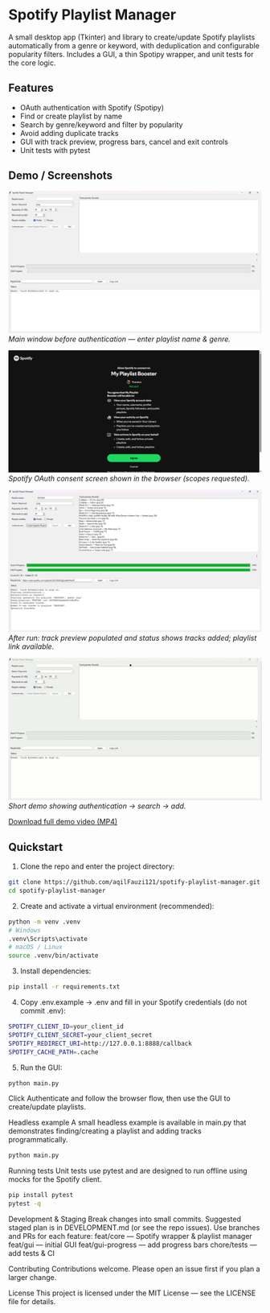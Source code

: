 # Spotify Playlist Manager

A small desktop app (Tkinter) and library to create/update Spotify playlists automatically from a genre or keyword, with deduplication and configurable popularity filters. Includes a GUI, a thin Spotipy wrapper, and unit tests for the core logic.

## Features
- OAuth authentication with Spotify (Spotipy)
- Find or create playlist by name
- Search by genre/keyword and filter by popularity
- Avoid adding duplicate tracks
- GUI with track preview, progress bars, cancel and exit controls
- Unit tests with pytest

## Demo / Screenshots
![App ready](assets/screenshots/app-ready.png)
*Main window before authentication — enter playlist name & genre.*

![Auth consent](assets/screenshots/auth-consent.png)
*Spotify OAuth consent screen shown in the browser (scopes requested).*

![App success](assets/screenshots/app-succes.png)
*After run: track preview populated and status shows tracks added; playlist link available.*

![Quick demo](assets/gifs/demo.gif)
*Short demo showing authentication → search → add.*

[Download full demo video (MP4)](https://github.com/aqilFauzi121/spotify-playlist-manager/releases/latest/download/demo.mp4)

## Quickstart
1. Clone the repo and enter the project directory:
```bash
git clone https://github.com/aqilFauzi121/spotify-playlist-manager.git
cd spotify-playlist-manager
```

2. Create and activate a virtual environment (recommended):
```bash
python -m venv .venv
# Windows
.venv\Scripts\activate
# macOS / Linux
source .venv/bin/activate
```

3. Install dependencies:
```bash
pip install -r requirements.txt
```

4. Copy .env.example → .env and fill in your Spotify credentials (do not commit .env):
```bash
SPOTIFY_CLIENT_ID=your_client_id
SPOTIFY_CLIENT_SECRET=your_client_secret
SPOTIFY_REDIRECT_URI=http://127.0.0.1:8888/callback
SPOTIFY_CACHE_PATH=.cache
```

5. Run the GUI:
```bash
python main.py
```
Click Authenticate and follow the browser flow, then use the GUI to create/update playlists.

Headless example
A small headless example is available in main.py that demonstrates finding/creating a playlist and adding tracks programmatically.
```bash
python main.py
```

Running tests
Unit tests use pytest and are designed to run offline using mocks for the Spotify client.
```bash
pip install pytest
pytest -q
```

Development & Staging
Break changes into small commits. Suggested staged plan is in DEVELOPMENT.md (or see the repo issues). Use branches and PRs for each feature:
feat/core — Spotify wrapper & playlist manager
feat/gui — initial GUI
feat/gui-progress — add progress bars
chore/tests — add tests & CI

Contributing
Contributions welcome. Please open an issue first if you plan a larger change.

License
This project is licensed under the MIT License — see the LICENSE file for details.
